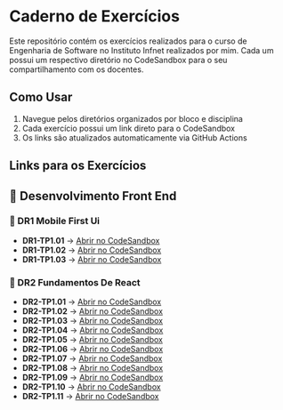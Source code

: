 # Caderno de Exercícios

Este repositório contém os exercícios realizados para o curso de Engenharia de Software no Instituto Infnet realizados por mim.
Cada um possui um respectivo diretório no CodeSandbox para o seu compartilhamento com os docentes.

## Como Usar

1. Navegue pelos diretórios organizados por bloco e disciplina
2. Cada exercício possui um link direto para o CodeSandbox
3. Os links são atualizados automaticamente via GitHub Actions

<!-- START_GENERATED_LINKS -->
## Links para os Exercícios

## 📖 Desenvolvimento Front End

### 📂 DR1 Mobile First Ui
* **DR1-TP1.01** &rarr; [Abrir no CodeSandbox](https://codesandbox.io/s/github/mattolivr/infnet/tree/main/2-desenvolvimento-front-end/DR1-mobile-first-ui/DR1-TP1.01)
* **DR1-TP1.02** &rarr; [Abrir no CodeSandbox](https://codesandbox.io/s/github/mattolivr/infnet/tree/main/2-desenvolvimento-front-end/DR1-mobile-first-ui/DR1-TP1.02)
* **DR1-TP1.03** &rarr; [Abrir no CodeSandbox](https://codesandbox.io/s/github/mattolivr/infnet/tree/main/2-desenvolvimento-front-end/DR1-mobile-first-ui/DR1-TP1.03)

### 📂 DR2 Fundamentos De React
* **DR2-TP1.01** &rarr; [Abrir no CodeSandbox](https://codesandbox.io/s/github/mattolivr/infnet/tree/main/2-desenvolvimento-front-end/DR2-fundamentos-de-react/DR2-TP1.01)
* **DR2-TP1.02** &rarr; [Abrir no CodeSandbox](https://codesandbox.io/s/github/mattolivr/infnet/tree/main/2-desenvolvimento-front-end/DR2-fundamentos-de-react/DR2-TP1.02)
* **DR2-TP1.03** &rarr; [Abrir no CodeSandbox](https://codesandbox.io/s/github/mattolivr/infnet/tree/main/2-desenvolvimento-front-end/DR2-fundamentos-de-react/DR2-TP1.03)
* **DR2-TP1.04** &rarr; [Abrir no CodeSandbox](https://codesandbox.io/s/github/mattolivr/infnet/tree/main/2-desenvolvimento-front-end/DR2-fundamentos-de-react/DR2-TP1.04)
* **DR2-TP1.05** &rarr; [Abrir no CodeSandbox](https://codesandbox.io/s/github/mattolivr/infnet/tree/main/2-desenvolvimento-front-end/DR2-fundamentos-de-react/DR2-TP1.05)
* **DR2-TP1.06** &rarr; [Abrir no CodeSandbox](https://codesandbox.io/s/github/mattolivr/infnet/tree/main/2-desenvolvimento-front-end/DR2-fundamentos-de-react/DR2-TP1.06)
* **DR2-TP1.07** &rarr; [Abrir no CodeSandbox](https://codesandbox.io/s/github/mattolivr/infnet/tree/main/2-desenvolvimento-front-end/DR2-fundamentos-de-react/DR2-TP1.07)
* **DR2-TP1.08** &rarr; [Abrir no CodeSandbox](https://codesandbox.io/s/github/mattolivr/infnet/tree/main/2-desenvolvimento-front-end/DR2-fundamentos-de-react/DR2-TP1.08)
* **DR2-TP1.09** &rarr; [Abrir no CodeSandbox](https://codesandbox.io/s/github/mattolivr/infnet/tree/main/2-desenvolvimento-front-end/DR2-fundamentos-de-react/DR2-TP1.09)
* **DR2-TP1.10** &rarr; [Abrir no CodeSandbox](https://codesandbox.io/s/github/mattolivr/infnet/tree/main/2-desenvolvimento-front-end/DR2-fundamentos-de-react/DR2-TP1.10)
* **DR2-TP1.11** &rarr; [Abrir no CodeSandbox](https://codesandbox.io/s/github/mattolivr/infnet/tree/main/2-desenvolvimento-front-end/DR2-fundamentos-de-react/DR2-TP1.11)

<!-- END_GENERATED_LINKS -->

